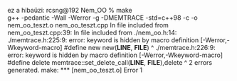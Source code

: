 ez a hibaüzi:
rcsng@192 Nem_OO % make      
g++    -pedantic -Wall -Werror -g  -DMEMTRACE -std=c++98   -c -o nem_oo_teszt.o nem_oo_teszt.cpp
In file included from nem_oo_teszt.cpp:39:
In file included from ./nem_oo.h:14:
./memtrace.h:225:9: error: keyword is hidden by macro definition [-Werror,-Wkeyword-macro]
#define new new(__LINE__, __FILE__)
        ^
./memtrace.h:226:9: error: keyword is hidden by macro definition [-Werror,-Wkeyword-macro]
#define delete memtrace::set_delete_call(__LINE__, __FILE__),delete
        ^
2 errors generated.
make: *** [nem_oo_teszt.o] Error 1
